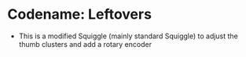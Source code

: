 # Codename: Leftovers

* This is a modified Squiggle (mainly standard Squiggle) to adjust the thumb clusters and add a rotary encoder
